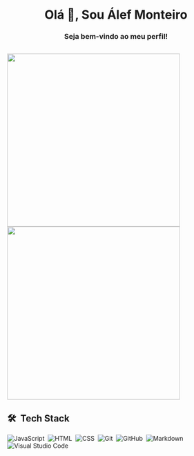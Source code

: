 <h1 align="center">Olá 👋, Sou Álef Monteiro</h1>
<h3 align="center">Seja bem-vindo ao meu perfil!</h3>

## 

<div style="display=flex; align-items=center;">
<img align="center"  width=400 src='https://github-readme-stats.vercel.app/api?username=alef-monteiro&theme=react&show_icons=true&hide_border=false&count_private=true' />
<img  align="center" width=400 src='https://github-readme-stats.vercel.app/api/top-langs/?username=alef-monteiro&theme=react&show_icons=true&hide_border=false&layout=compact' />
</div>

## 🛠 &nbsp;Tech Stack

![JavaScript](https://img.shields.io/badge/-JavaScript-05122A?style=flat&logo=javascript)&nbsp;
![HTML](https://img.shields.io/badge/-HTML-05122A?style=flat&logo=HTML5)&nbsp;
![CSS](https://img.shields.io/badge/-CSS-05122A?style=flat&logo=CSS3&logoColor=1572B6)&nbsp;
![Git](https://img.shields.io/badge/-Git-05122A?style=flat&logo=git)&nbsp;
![GitHub](https://img.shields.io/badge/-GitHub-05122A?style=flat&logo=github)&nbsp;
![Markdown](https://img.shields.io/badge/-Markdown-05122A?style=flat&logo=markdown)&nbsp;
![Visual Studio Code](https://img.shields.io/badge/-Visual%20Studio%20Code-05122A?style=flat&logo=visual-studio-code&logoColor=007ACC)&nbsp;
 

